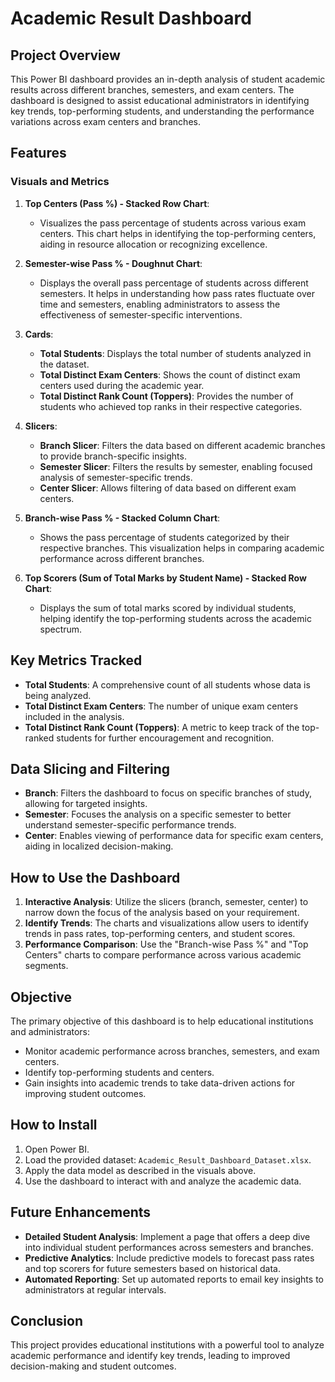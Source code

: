 # Academic Result Dashboard

## Project Overview

This Power BI dashboard provides an in-depth analysis of student academic results across different branches, semesters, and exam centers. The dashboard is designed to assist educational administrators in identifying key trends, top-performing students, and understanding the performance variations across exam centers and branches.

## Features

### Visuals and Metrics
1. **Top Centers (Pass %) - Stacked Row Chart**:
   - Visualizes the pass percentage of students across various exam centers. This chart helps in identifying the top-performing centers, aiding in resource allocation or recognizing excellence.

2. **Semester-wise Pass % - Doughnut Chart**:
   - Displays the overall pass percentage of students across different semesters. It helps in understanding how pass rates fluctuate over time and semesters, enabling administrators to assess the effectiveness of semester-specific interventions.

3. **Cards**:
   - **Total Students**: Displays the total number of students analyzed in the dataset.
   - **Total Distinct Exam Centers**: Shows the count of distinct exam centers used during the academic year.
   - **Total Distinct Rank Count (Toppers)**: Provides the number of students who achieved top ranks in their respective categories.

4. **Slicers**:
   - **Branch Slicer**: Filters the data based on different academic branches to provide branch-specific insights.
   - **Semester Slicer**: Filters the results by semester, enabling focused analysis of semester-specific trends.
   - **Center Slicer**: Allows filtering of data based on different exam centers.

5. **Branch-wise Pass % - Stacked Column Chart**:
   - Shows the pass percentage of students categorized by their respective branches. This visualization helps in comparing academic performance across different branches.

6. **Top Scorers (Sum of Total Marks by Student Name) - Stacked Row Chart**:
   - Displays the sum of total marks scored by individual students, helping identify the top-performing students across the academic spectrum.

## Key Metrics Tracked
- **Total Students**: A comprehensive count of all students whose data is being analyzed.
- **Total Distinct Exam Centers**: The number of unique exam centers included in the analysis.
- **Total Distinct Rank Count (Toppers)**: A metric to keep track of the top-ranked students for further encouragement and recognition.

## Data Slicing and Filtering
- **Branch**: Filters the dashboard to focus on specific branches of study, allowing for targeted insights.
- **Semester**: Focuses the analysis on a specific semester to better understand semester-specific performance trends.
- **Center**: Enables viewing of performance data for specific exam centers, aiding in localized decision-making.

## How to Use the Dashboard
1. **Interactive Analysis**: Utilize the slicers (branch, semester, center) to narrow down the focus of the analysis based on your requirement.
2. **Identify Trends**: The charts and visualizations allow users to identify trends in pass rates, top-performing centers, and student scores.
3. **Performance Comparison**: Use the "Branch-wise Pass %" and "Top Centers" charts to compare performance across various academic segments.

## Objective

The primary objective of this dashboard is to help educational institutions and administrators:
- Monitor academic performance across branches, semesters, and exam centers.
- Identify top-performing students and centers.
- Gain insights into academic trends to take data-driven actions for improving student outcomes.
  
## How to Install
1. Open Power BI.
2. Load the provided dataset: `Academic_Result_Dashboard_Dataset.xlsx`.
3. Apply the data model as described in the visuals above.
4. Use the dashboard to interact with and analyze the academic data.

## Future Enhancements
- **Detailed Student Analysis**: Implement a page that offers a deep dive into individual student performances across semesters and branches.
- **Predictive Analytics**: Include predictive models to forecast pass rates and top scorers for future semesters based on historical data.
- **Automated Reporting**: Set up automated reports to email key insights to administrators at regular intervals.

## Conclusion
This project provides educational institutions with a powerful tool to analyze academic performance and identify key trends, leading to improved decision-making and student outcomes.
